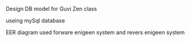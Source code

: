 Design DB model for Guvi Zen class

useing mySql database 

EER diagram used forware enigeen system and revers enigeen system 
